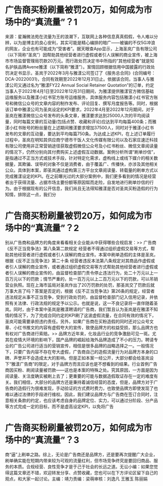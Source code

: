 # 广告商买粉刷量被罚20万，如何成为市场中的“真流量”？1

来源：星瀚微法苑在流量为王的浪潮下，互联网上各种信息真真假假，令人难以分辨，以为是博主的良心安利，其实可能是精心编排的暗广——被骗的不仅5G冲浪的网友，企业也有可能成为“受害者”。据天眼查App显示，上海圣岚广告有限公司（以下简称“圣岚”）因帮助其他经营者进行虚假或者引人误解的商业宣传，被上海市市场监督管理局罚款20万元。而行政处罚决定书中所指的“其他经营者”就是知名护肤品牌Avene雅漾（以下简称“雅漾”）。案情回顾根据信用中国披露的行政处罚决定书显示，圣岚于2022年3月与雅漾公司签订了《服务总合同》(合同编号：DCA-20220031)，合同有效期至2022年12月31日止。依据该合同，当事人与雅漾公司又通过名为“雅漾FY22 Annual Social Retainer Quotation”的订单，约定当事人于2022年4月1日至2022年12月31日期间，为雅漾提供雅漾官方微信基础运维服务以及雅漾小红书官方账号运维服务，具体服务内容包括雅漾小红书官方账号和微信公众号的文章内容的制作发布、评论回复、撰写月度报告等。同时，根据该订单中雅漾公司为圣岚设定的KPI要求，2022年4月至2022年12月期间，对于圣岚在雅漾微信公众号发布的头条文章，雅漾要求达到25000人次的平均阅读量，同时每篇文章的互动量(包括点赞、收藏和评论)应达到平均每篇400条；而雅漾小红书账号的粉丝量在上述期间雅漾要求增加37500人，同时对于雅漾小红书发布的文章的互动量，要达到平均每篇750条。为达成上述KPI，在上述订单履行过程中，圣岚在明知其供应商宁德市干饭人文化传媒有限公司以及石家庄速迁科技有限公司使用非正常营销途径获取虚假微信公众号及小红书粉丝、微信文章阅读量的情况下，仍然分别向其付费购买上述虚假互动数据。案例分析所谓“刷单炒信”，是指通过不正当方式或技术手段，针对特定化需求，虚构线上或线下媒介的相关数据量，其欺骗、误导的对象不仅是消费者，由于覆盖广、传播快，亦涉及其他相关公众。具体到本案，即圣岚通过虚构第三方平台文章阅读量、转载量的刷单方式以完成雅漾设定的KPI。在之前曝光过的大部分案例中，我们更多看到的情况是经营者出于获得流量、占据市场主要份额等原因铤而走险，自发地进行刷单炒信的行为。由于根据现有的公开信息，我们尚且无法得知雅漾是否对圣岚买粉造假的行为知情，排除这一点，我们分

# 广告商买粉刷量被罚20万，如何成为市场中的“真流量”？2

别从广告商和品牌方的角度来看看相关企业能从中获得哪些合规启发：>> 广告商《反不正当竞争法》第八条第二款规定 经营者不得通过组织虚假交易等方式，帮助其他经营者进行虚假或者引人误解的商业宣传。本案中刷单造假的主体是圣岚，根据《反不正当竞争法》第二十条 经营者违反本法第八条规定对其商品作虚假或者引人误解的商业宣传，或者通过组织虚假交易等方式帮助其他经营者进行虚假或者引人误解的商业宣传的，由监督检查部门责令停止违法行为，处二十万元以上一百万元以下的罚款；情节严重的，处一百万元以上二百万元以下的罚款，可以吊销营业执照。现在上海市监局对圣岚作出了20万罚款的处罚，那圣岚交了罚款后就万事大吉了吗？答案是否定的，根据《反不正当竞争法》第26条的规定，经营者违法规定从事不正当竞争，受到行政处罚的，由监督检查部门记入信用记录，并依照有关法律、行政法规的规定予以公示。也就是说，这一不良记录将一直伴随着圣岚。同时，由于本案中圣岚是雅漾聘请的广告商，我们暂且认为圣岚是在雅漾不知情的情况下，为了完成合同约定的KPI刷了这波虚假流量，在合同有效的情况下，圣岚可能需要承担违约责任。另外，如果广告商在买粉造假的同时还对公众号文章、小红书推文的内容有虚假夸大的宣传，致使品牌方的权益受损，那么品牌方也有权对广告商进行索赔。>> 品牌方近年来，化妆品行业的竞争激励可见一斑。尤其在疫情大环境的影响下，国产品牌的崛起给海外品牌造成了不小的压力。聘请专业的广告公司进行适当的营销宣传，相信是很多品牌的战略选择之一。一般情况下，只要广告内容不存在夸大虚假，广告商自己的造假流量行为对品牌方本身的口碑、声誉并不会造成太大的影响。但是正如本案一经公开，大部分都会给圣岚设下“雅漾广告商”的限定，对于品牌方而言应该也是不想看到的结果。行业首例广告商因买粉、刷阅读量被罚款——这也是本案的特殊之处。究其原因，一方面是因为阅读量、关注度确实被刷上去了；更重要的可能与数据造假取证存在一定的难度有关。我们相信，大部分的品牌方还是秉持着诚信经营的态度，但是，品牌方对于广告商的造假行为很难发现，手动验证的方式费时费力，也致使品牌方即使发现了也难以通过法律的手段进行维权。因此，我们建议品牌方与广告商在签订合同时，注意相关条款的约定，也应该考虑自身的品牌定位、实力，可以通过分阶段、分产品等方式完成一定的目标，而不是虚高设定KPI，以免将广告

# 广告商买粉刷量被罚20万，如何成为市场中的“真流量”？3

商“逼”上刷单之路。综上，无论是广告商还是品牌方，还是要再次提醒广大企业，刷单确实能在短期内带来较为可观的流量红利，但市场竞争终究是要回归商品、服务的本质。合规经营、良性竞争才是于己于社会的长远之道。无讼小编：如果您觉得这篇文章还不错，欢迎转发分享、点赞收藏，您也可以在下方评论区留下自己的观点，和大家一起讨论。主编：靖力责编：梁萌审核：刘逸凡 王雅玉 陈丽娟

